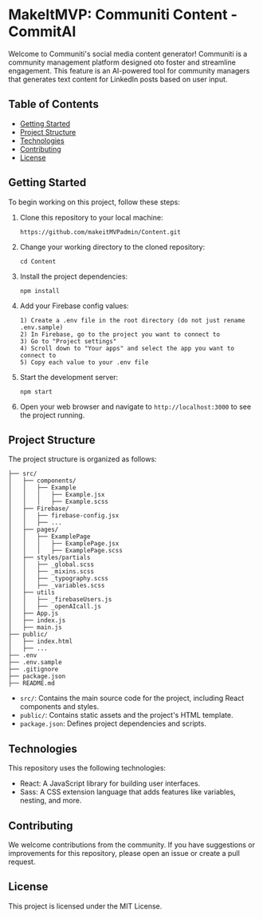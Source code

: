 
# MakeItMVP: Communiti Content - CommitAI

Welcome to Communiti's social media content generator! Communiti is a community management platform designed oto foster and streamline engagement. This feature is an AI-powered tool for community managers that generates text content for LinkedIn posts based on user input.

## Table of Contents

- [Getting Started](#getting-started)
- [Project Structure](#project-structure)
- [Technologies](#technologies)
- [Contributing](#contributing)
- [License](#license)

## Getting Started

To begin working on this project, follow these steps:

1. Clone this repository to your local machine:

   ```
   https://github.com/makeitMVPadmin/Content.git
   ```

2. Change your working directory to the cloned repository:

   ```
   cd Content
   ```

3. Install the project dependencies:

   ```
   npm install
   ```

4. Add your Firebase config values:

   ```
   1) Create a .env file in the root directory (do not just rename .env.sample)
   2) In Firebase, go to the project you want to connect to
   3) Go to "Project settings"
   4) Scroll down to "Your apps" and select the app you want to connect to
   5) Copy each value to your .env file
   ```

5. Start the development server:

   ```
   npm start
   ```

6. Open your web browser and navigate to `http://localhost:3000` to see the project running.


## Project Structure

The project structure is organized as follows:

```
├── src/
│   ├── components/
│   │   ├── Example
│   │   │   ├── Example.jsx
│   │   │   ├── Example.scss
│   ├── Firebase/
│   │   ├── firebase-config.jsx
│   │   ├── ...
│   ├── pages/
│   │   ├── ExamplePage
│   │   │   ├── ExamplePage.jsx
│   │   │   ├── ExamplePage.scss
│   ├── styles/partials
│   │   ├── _global.scss
│   │   ├── _mixins.scss
│   │   ├── _typography.scss
│   │   ├── _variables.scss
│   ├── utils
│   │   ├── _firebaseUsers.js
│   │   ├── _openAIcall.js
│   ├── App.js
│   ├── index.js
│   ├── main.js
├── public/
│   ├── index.html
│   ├── ...
├── .env
├── .env.sample
├── .gitignore
├── package.json
├── README.md
```

- `src/`: Contains the main source code for the project, including React components and styles.
- `public/`: Contains static assets and the project's HTML template.
- `package.json`: Defines project dependencies and scripts.


## Technologies

This repository uses the following technologies:

- React: A JavaScript library for building user interfaces.
- Sass: A CSS extension language that adds features like variables, nesting, and more.


## Contributing

We welcome contributions from the community. If you have suggestions or improvements for this repository, please open an issue or create a pull request. 

<!--- 
TODO: Add CONTRIBUTING file

For more information on how to contribute, stay tuned for our [CONTRIBUTING.md](CONTRIBUTING.md) file. 
--->

## License

This project is licensed under the MIT License.

<!--- 
TODO: Add LICENSE file
--->
